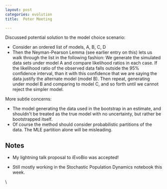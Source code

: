 ```yaml
---
layout: post
categories: evolution
title:  Peter Meeting

---
```







Discussed potential solution to the model choice scenario:

-   Consider an ordered list of models, A, B, C, D
-   Then the Neyman-Pearson Lemma (see earlier entry on this) lets us
    walk through the list in the following fashion: We generate the
    simulated data sets under model A and compare likelihood ratios in
    each case. If the likelihood ratio of the observed data falls
    outside the 95% confidence interval, than it with this confidence
    that we are saying the data justify the alternate model (model B).
    Then repeat, generating under model B and comparing to model C, and
    so forth until we cannot reject the simpler model.

More subtle concerns:

-   The model generating the data used in the bootstrap in an estimate,
    and shouldn't be treated as the true model with no uncertainty, but
    rather be bootstrapped itself.
-   Of course the method should consider probabilistic partitions of the
    data. The MLE partition alone will be misleading.

Notes
-----

-   My lightning talk proposal to iEvoBio was accepted!

-   Still mostly working in the Stochastic Population Dynamics notebook
    this week.

\

